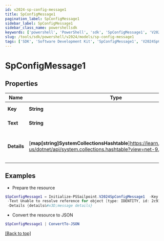 ```yaml
---
id: v2024-sp-config-message1
title: SpConfigMessage1
pagination_label: SpConfigMessage1
sidebar_label: SpConfigMessage1
sidebar_class_name: powershellsdk
keywords: ['powershell', 'PowerShell', 'sdk', 'SpConfigMessage1', 'V2024SpConfigMessage1'] 
slug: /tools/sdk/powershell/v2024/models/sp-config-message1
tags: ['SDK', 'Software Development Kit', 'SpConfigMessage1', 'V2024SpConfigMessage1']
---
```



# SpConfigMessage1

## Properties

Name | Type | Description | Notes
------------ | ------------- | ------------- | -------------
**Key** | **String** | Message key. | [required]
**Text** | **String** | Message text. | [required]
**Details** | [**map[string]SystemCollectionsHashtable**]https://learn.microsoft.com/en-us/dotnet/api/system.collections.hashtable?view=net-9.0 | Message details if any, in key:value pairs. | [required]

## Examples

- Prepare the resource
```powershell
$SpConfigMessage1 = Initialize-PSSailpoint.V2024SpConfigMessage1  -Key UNKNOWN_REFERENCE_RESOLVER `
 -Text Unable to resolve reference for object [type: IDENTITY, id: 2c91808c746e9c9601747d6507332ecz, name: random identity] `
 -Details {details&#x3D;message details}
```

- Convert the resource to JSON
```powershell
$SpConfigMessage1 | ConvertTo-JSON
```


[[Back to top]](#) 

